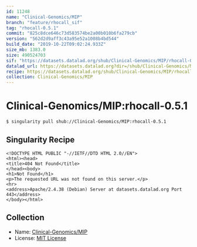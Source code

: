 ```yaml
---
id: 11248
name: "Clinical-Genomics/MIP"
branch: "feature/rhocall_sif"
tag: "rhocall-0.5.1"
commit: "825c8dce646c73d583574be2a00b010b6fa279cb"
version: "562d2d9aff3c43a95e52a1008b4bd544"
build_date: "2019-10-22T09:02:24.933Z"
size_mb: 1383.0
size: 490524703
sif: "https://datasets.datalad.org/shub/Clinical-Genomics/MIP/rhocall-0.5.1/2019-10-22-825c8dce-562d2d9a/562d2d9aff3c43a95e52a1008b4bd544.sif"
datalad_url: https://datasets.datalad.org?dir=/shub/Clinical-Genomics/MIP/rhocall-0.5.1/2019-10-22-825c8dce-562d2d9a/
recipe: https://datasets.datalad.org/shub/Clinical-Genomics/MIP/rhocall-0.5.1/2019-10-22-825c8dce-562d2d9a/Singularity
collection: Clinical-Genomics/MIP
---
```


# Clinical-Genomics/MIP:rhocall-0.5.1

```bash
$ singularity pull shub://Clinical-Genomics/MIP:rhocall-0.5.1
```

## Singularity Recipe

```singularity
<!DOCTYPE HTML PUBLIC "-//IETF//DTD HTML 2.0//EN">
<html><head>
<title>404 Not Found</title>
</head><body>
<h1>Not Found</h1>
<p>The requested URL was not found on this server.</p>
<hr>
<address>Apache/2.4.38 (Debian) Server at datasets.datalad.org Port 443</address>
</body></html>
```

## Collection

 - Name: [Clinical-Genomics/MIP](https://github.com/Clinical-Genomics/MIP)
 - License: [MIT License](https://api.github.com/licenses/mit)

